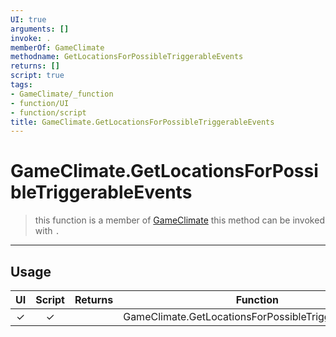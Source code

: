 ```yaml
---
UI: true
arguments: []
invoke: .
memberOf: GameClimate
methodname: GetLocationsForPossibleTriggerableEvents
returns: []
script: true
tags:
- GameClimate/_function
- function/UI
- function/script
title: GameClimate.GetLocationsForPossibleTriggerableEvents
---
```

# GameClimate.GetLocationsForPossibleTriggerableEvents
> this function is a member of [GameClimate](civ-6/lua/GameClimate.md)
> this method can be invoked with `.`
-----
## Usage
|  UI | Script | Returns | Function | Arguments |
|:---:|:------:|-------:|:--------:|:---------|
|✓|✓||GameClimate.GetLocationsForPossibleTriggerableEvents||
